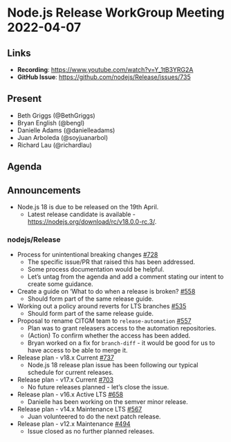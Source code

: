 # Node.js Release WorkGroup Meeting 2022-04-07

## Links

* **Recording**: https://www.youtube.com/watch?v=Y_1tB3YRG2A
* **GitHub Issue**: https://github.com/nodejs/Release/issues/735

## Present

* Beth Griggs (@BethGriggs)
* Bryan English (@bengl)
* Danielle Adams (@danielleadams)
* Juan Arboleda (@soyjuanarbol)
* Richard Lau (@richardlau)

## Agenda

## Announcements

* Node.js 18 is due to be released on the 19th April.
  * Latest release candidate is available - https://nodejs.org/download/rc/v18.0.0-rc.3/.

### nodejs/Release

* Process for unintentional breaking changes [#728](https://github.com/nodejs/Release/issues/728)
  * The specific issue/PR that raised this has been addressed.
  * Some process documentation would be helpful.
  * Let’s untag from the agenda and add a comment stating our intent to create some guidance.
* Create a guide on ‘What to do when a release is broken? [#558](https://github.com/nodejs/Release/issues/558)
  * Should form part of the same release guide.
* Working out a policy around reverts for LTS branches [#535](https://github.com/nodejs/Release/issues/535)
  * Should form part of the same release guide.
* Proposal to rename CITGM team to `release-automation` [#557](https://github.com/nodejs/Release/issues/557)
  * Plan was to grant releasers access to the automation repositories.
  * (Action) To confirm whether the access has been added.
  * Bryan worked on a fix for `branch-diff` - it would be good for us to have access to be able to merge it.
* Release plan - v18.x Current [#737](https://github.com/nodejs/Release/issues/737)
  * Node.js 18 release plan issue has been following our typical schedule for current releases.
* Release plan - v17.x Current [#703](https://github.com/nodejs/Release/issues/703)
  * No future releases planned - let’s close the issue.
* Release plan - v16.x Active LTS [#658](https://github.com/nodejs/Release/issues/658)
  * Danielle has been working on the semver minor release.
* Release plan - v14.x Maintenance LTS [#567](https://github.com/nodejs/Release/issues/567)
  * Juan volunteered to do the next patch release.
* Release plan - v12.x Maintenance [#494](https://github.com/nodejs/Release/issues/494)
  * Issue closed as no further planned releases.


